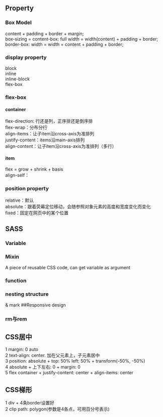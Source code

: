 ## Property
### Box Model
content + padding + border + margin;  
box-sizing = content-box: full width = width(content) + padding + border;  
border-box: width = width = content + padding + border;
### display property
block  
inline  
inline-block  
flex-box
### flex-box
#### container
flex-direction: 行还是列，正序排还是倒序排  
flex-wrap：分布分行  
align-items：让子item沿cross-axis为准排列  
justify-content：items沿main-axis排列  
align-content：让子item沿cross-axis为准排列（多行）
#### item
flex = grow + shrink + basis  
align-self：
### position property
relative：默认  
absolute：跟着荧幕定位移动，会随参照对象元素的高度和宽度变化而变化  
fixed：固定在网页中的某个位置
## SASS
### Variable
### Mixin
A piece of reusable CSS code, can get variable as argument
### function
### nesting structure
& mark
##Responsive design
### rm与rem

## CSS居中
1 margin: 0 auto  
2 text-align: center. 加在父元素上，子元素居中  
3 position: absolute + top: 50% left: 50% + transform(-50%, -50%)  
4 absolute + 上下左右: 0 + margin: 0  
5 flex container + justify-content: center + align-items: center
## CSS梯形
1 div + 4条border设置好  
2 clip path: polygon(参数是4各点，可用百分号表示)

